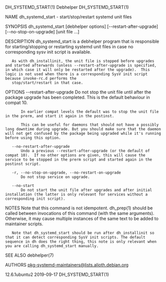 DH_SYSTEMD_START(1)                                                                                                                                    Debhelper                                                                                                                                    DH_SYSTEMD_START(1)

NAME
       dh_systemd_start - start/stop/restart systemd unit files

SYNOPSIS
       dh_systemd_start [debhelper options] [--restart-after-upgrade] [--no-stop-on-upgrade] [unit file ...]

DESCRIPTION
       dh_systemd_start is a debhelper program that is responsible for starting/stopping or restarting systemd unit files in case no corresponding sysv init script is available.

       As with dh_installinit, the unit file is stopped before upgrades and started afterwards (unless --restart-after-upgrade is specified, in which case it will only be restarted after the upgrade).  This logic is not used when there is a corresponding SysV init script because invoke-rc.d performs the
       stop/start/restart in that case.

OPTIONS
       --restart-after-upgrade
           Do not stop the unit file until after the package upgrade has been completed.  This is the default behaviour in compat 10.

           In earlier compat levels the default was to stop the unit file in the prerm, and start it again in the postinst.

           This can be useful for daemons that should not have a possibly long downtime during upgrade. But you should make sure that the daemon will not get confused by the package being upgraded while it's running before using this option.

       --no-restart-after-upgrade
           Undo a previous --restart-after-upgrade (or the default of compat 10).  If no other options are given, this will cause the service to be stopped in the prerm script and started again in the postinst script.

       -r, --no-stop-on-upgrade, --no-restart-on-upgrade
           Do not stop service on upgrade.

       --no-start
           Do not start the unit file after upgrades and after initial installation (the latter is only relevant for services without a corresponding init script).

NOTES
       Note that this command is not idempotent. dh_prep(1) should be called between invocations of this command (with the same arguments). Otherwise, it may cause multiple instances of the same text to be added to maintainer scripts.

       Note that dh_systemd_start should be run after dh_installinit so that it can detect corresponding SysV init scripts. The default sequence in dh does the right thing, this note is only relevant when you are calling dh_systemd_start manually.

SEE ALSO
       debhelper(7)

AUTHORS
       pkg-systemd-maintainers@lists.alioth.debian.org

12.6.1ubuntu2                                                                                                                                          2019-09-17                                                                                                                                   DH_SYSTEMD_START(1)
